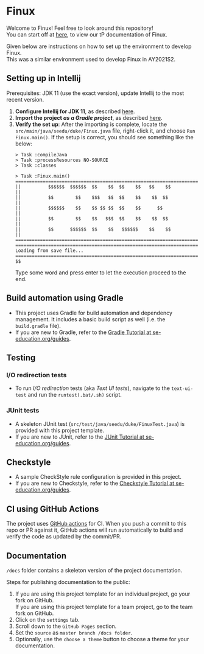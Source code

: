 # Finux

Welcome to Finux! Feel free to look around this repository!\
You can start off at [here](https://ay2021s2-cs2113t-w09-1.github.io/tp/), to view our tP documentation of Finux.

Given below are instructions on how to set up the environment to develop Finux.\
This was a similar environment used to develop Finux in AY2021S2.

## Setting up in Intellij

Prerequisites: JDK 11 (use the exact version), update Intellij to the most recent version.

1. **Configure Intellij for JDK 11**, as described [here](https://se-education.org/guides/tutorials/intellijJdk.html).
1. **Import the project _as a Gradle project_**, as described [here](https://se-education.org/guides/tutorials/intellijImportGradleProject.html).
1. **Verify the set up**: After the importing is complete, locate the `src/main/java/seedu/duke/Finux.java` file,
   right-click it, and choose `Run Finux.main()`. If the setup is correct, you should see something like the below:
   ```
   > Task :compileJava
   > Task :processResources NO-SOURCE
   > Task :classes
   
   > Task :Finux.main()
   =====================================================================
   ||          $$$$$$  $$$$$$  $$    $$  $$    $$   $$    $$          ||
   ||          $$        $$    $$$   $$  $$    $$    $$  $$           ||
   ||          $$$$$$    $$    $$ $$ $$  $$    $$      $$             ||
   ||          $$        $$    $$   $$$  $$    $$    $$  $$           ||
   ||          $$      $$$$$$  $$    $$   $$$$$$    $$    $$          ||
   =====================================================================
   =====================================================================
   Loading from save file...
   =====================================================================
   $$ 
   ```
   Type some word and press enter to let the execution proceed to the end.

## Build automation using Gradle

* This project uses Gradle for build automation and dependency management. It includes a basic build script as well (i.e. the `build.gradle` file).
* If you are new to Gradle, refer to the [Gradle Tutorial at se-education.org/guides](https://se-education.org/guides/tutorials/gradle.html).

## Testing

### I/O redirection tests

* To run _I/O redirection_ tests (aka _Text UI tests_), navigate to the `text-ui-test` and run the `runtest(.bat/.sh)` script.

### JUnit tests

* A skeleton JUnit test (`src/test/java/seedu/duke/FinuxTest.java`) is provided with this project template. 
* If you are new to JUnit, refer to the [JUnit Tutorial at se-education.org/guides](https://se-education.org/guides/tutorials/junit.html).

## Checkstyle

* A sample CheckStyle rule configuration is provided in this project.
* If you are new to Checkstyle, refer to the [Checkstyle Tutorial at se-education.org/guides](https://se-education.org/guides/tutorials/checkstyle.html).

## CI using GitHub Actions

The project uses [GitHub actions](https://github.com/features/actions) for CI. When you push a commit to this repo or PR against it, GitHub actions will run automatically to build and verify the code as updated by the commit/PR.

## Documentation

`/docs` folder contains a skeleton version of the project documentation.

Steps for publishing documentation to the public: 
1. If you are using this project template for an individual project, go your fork on GitHub.<br>
   If you are using this project template for a team project, go to the team fork on GitHub.
1. Click on the `settings` tab.
1. Scroll down to the `GitHub Pages` section.
1. Set the `source` as `master branch /docs folder`.
1. Optionally, use the `choose a theme` button to choose a theme for your documentation.
